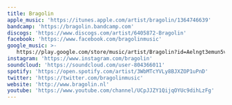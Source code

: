 ```yaml
---
title: Bragolin
apple_music: 'https://itunes.apple.com/artist/bragolin/1364746639'
bandcamp: 'https://bragolin.bandcamp.com'
discogs: 'https://www.discogs.com/artist/6405872-Bragolin'
facebook: 'https://www.facebook.com/bragolinmusic'
google_music: >-
   https://play.google.com/store/music/artist/Bragolin?id=Aelngt3emun5vtke2eyu76ec3ou
instagram: 'https://www.instagram.com/bragolin'
soundcloud: 'https://soundcloud.com/user-804366011'
spotify: 'https://open.spotify.com/artist/3WbMTcYVLy8BJXZOP1uPnD'
twitter: 'https://twitter.com/bragolinmusic'
website: 'http://www.bragolin.nl'
youtube: 'https://www.youtube.com/channel/UCpJJZY1QijqOYUc9dihLzFg'
---
```

